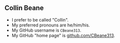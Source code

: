 ## Collin Beane

* I prefer to be called "Collin".
* My preferred pronouns are he/him/his.
* My GitHub username is `CBeane313`.
* My GitHub "home page" is [github.com/CBeane313](https://github.com/CBeane313/).